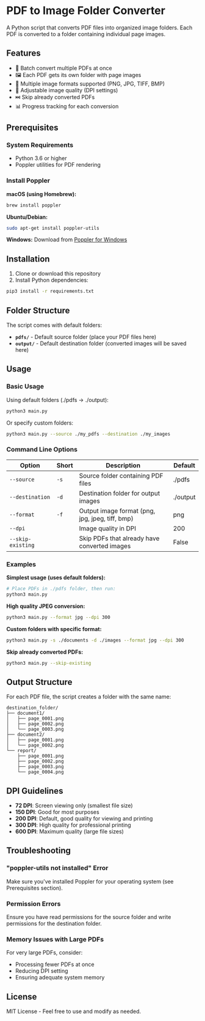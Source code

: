 # PDF to Image Folder Converter

A Python script that converts PDF files into organized image folders. Each PDF is converted to a folder containing individual page images.

## Features

- 📁 Batch convert multiple PDFs at once
- 🖼️ Each PDF gets its own folder with page images
- 🎨 Multiple image formats supported (PNG, JPG, TIFF, BMP)
- 🔧 Adjustable image quality (DPI settings)
- ⏭️ Skip already converted PDFs
- 📊 Progress tracking for each conversion

## Prerequisites

### System Requirements
- Python 3.6 or higher
- Poppler utilities for PDF rendering

### Install Poppler

**macOS (using Homebrew):**
```bash
brew install poppler
```

**Ubuntu/Debian:**
```bash
sudo apt-get install poppler-utils
```

**Windows:**
Download from [Poppler for Windows](https://github.com/oschwartz10612/poppler-windows/releases/)

## Installation

1. Clone or download this repository
2. Install Python dependencies:
```bash
pip3 install -r requirements.txt
```

## Folder Structure

The script comes with default folders:
- **`pdfs/`** - Default source folder (place your PDF files here)
- **`output/`** - Default destination folder (converted images will be saved here)

## Usage

### Basic Usage
Using default folders (./pdfs → ./output):
```bash
python3 main.py
```

Or specify custom folders:
```bash
python3 main.py --source ./my_pdfs --destination ./my_images
```

### Command Line Options

| Option | Short | Description | Default |
|--------|-------|-------------|---------|
| `--source` | `-s` | Source folder containing PDF files | ./pdfs |
| `--destination` | `-d` | Destination folder for output images | ./output |
| `--format` | `-f` | Output image format (png, jpg, jpeg, tiff, bmp) | png |
| `--dpi` | | Image quality in DPI | 200 |
| `--skip-existing` | | Skip PDFs that already have converted images | False |

### Examples

**Simplest usage (uses default folders):**
```bash
# Place PDFs in ./pdfs folder, then run:
python3 main.py
```

**High quality JPEG conversion:**
```bash
python3 main.py --format jpg --dpi 300
```

**Custom folders with specific format:**
```bash
python3 main.py -s ./documents -d ./images --format jpg --dpi 300
```

**Skip already converted PDFs:**
```bash
python3 main.py --skip-existing
```

## Output Structure

For each PDF file, the script creates a folder with the same name:

```
destination_folder/
├── document1/
│   ├── page_0001.png
│   ├── page_0002.png
│   └── page_0003.png
├── document2/
│   ├── page_0001.png
│   └── page_0002.png
└── report/
    ├── page_0001.png
    ├── page_0002.png
    ├── page_0003.png
    └── page_0004.png
```

## DPI Guidelines

- **72 DPI**: Screen viewing only (smallest file size)
- **150 DPI**: Good for most purposes
- **200 DPI**: Default, good quality for viewing and printing
- **300 DPI**: High quality for professional printing
- **600 DPI**: Maximum quality (large file sizes)

## Troubleshooting

### "poppler-utils not installed" Error
Make sure you've installed Poppler for your operating system (see Prerequisites section).

### Permission Errors
Ensure you have read permissions for the source folder and write permissions for the destination folder.

### Memory Issues with Large PDFs
For very large PDFs, consider:
- Processing fewer PDFs at once
- Reducing DPI setting
- Ensuring adequate system memory

## License

MIT License - Feel free to use and modify as needed.